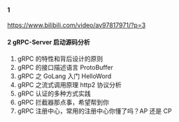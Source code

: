 
#### 1
https://www.bilibili.com/video/av97817971/?p=3

#### 2 gRPC-Server 启动源码分析

1. gRPC 的特性和背后设计的原则
2. gRPC 的接口描述语言 ProtoBuffer
3. gRPC 之 GoLang 入门 HelloWord
4. gRPC 之流式调用原理 http2 协议分析
5. gRPC 认证的多种方式实践
6. gRPC 拦截器那点事，希望帮到你
7. gRPC 注册中心，常用的注册中心你懂了吗？AP 还是 CP
